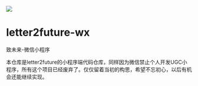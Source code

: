 ![](https://img.shields.io/github/license/wangzzleo/letter2future-wx?style=plastic)

# letter2future-wx
致未来-微信小程序

本仓库是letter2future的小程序端代码仓库，同样因为微信禁止个人开发UGC小程序，所有这个项目已经废弃了。仅仅留着当初的构思，希望不忘初心，以后有机会还能继续实现。
